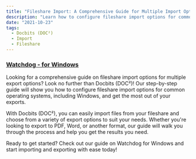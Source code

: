 ```yaml
---
title: "Fileshare Import: A Comprehensive Guide for Multiple Import Options"
description: "Learn how to configure fileshare import options for common operating systems with Docbits (DOC²). Get a step-by-step guide for multiple export options."
date: "2021-10-23"
tags:
  - Docbits (DOC²)
  - Import
  - Fileshare
---
```


### [Watchdog - for Windows](/docbits/fileshare/watchdog-windows/)

Looking for a comprehensive guide on fileshare import options for multiple export options? Look no further than Docbits (DOC²)! Our step-by-step guide will show you how to configure fileshare import options for common operating systems, including Windows, and get the most out of your exports.

With Docbits (DOC²), you can easily import files from your fileshare and choose from a variety of export options to suit your needs. Whether you're looking to export to PDF, Word, or another format, our guide will walk you through the process and help you get the results you need.

Ready to get started? Check out our guide on Watchdog for Windows and start importing and exporting with ease today!
